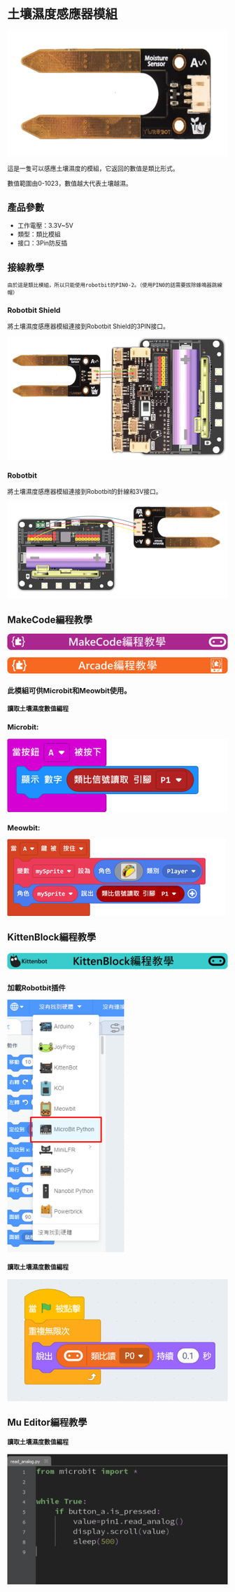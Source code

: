 # 土壤濕度感應器模組

![](./images/soil2.png)

這是一隻可以感應土壤濕度的模組，它返回的數值是類比形式。

數值範圍由0-1023，數值越大代表土壤越濕。

## 產品參數

- 工作電壓：3.3V~5V
- 類型：類比模組
- 接口：3Pin防反插

## 接線教學

    由於這是類比模組，所以只能使用robotbit的PIN0-2。（使用PIN0的話需要拔除蜂鳴器跳線帽）

### Robotbit Shield

將土壤濕度感應器模組連接到Robotbit Shield的3PIN接口。

![](./images/soil_wire2.png)

### Robotbit

將土壤濕度感應器模組連接到Robotbit的針線和3V接口。

![](./images/soil_wire1.png)

## MakeCode編程教學

![](./PWmodules/images/mcbanner.png)

![](../meowbit/images/acbanner.png)

### 此模組可供Microbit和Meowbit使用。

#### 讀取土壤濕度數值編程

### Microbit:

![](./images/poten_code.png)

### Meowbit:

![](./images/poten_codeMeow.png)

## KittenBlock編程教學

![](./PWmodules/images/kbbanner.png)

### 加載Robotbit插件

![](./images/addRB.png)

#### 讀取土壤濕度數值編程

![](./images/poten_codekb.png)

## Mu Editor編程教學

#### 讀取土壤濕度數值編程

![](./images/poten_codemu.png)
